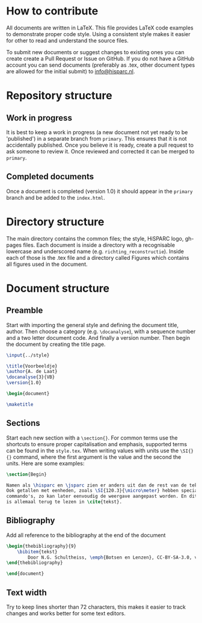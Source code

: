 How to contribute
=================

All documents are written in LaTeX. This file provides LaTeX code
examples to demonstrate proper code style. Using a consistent style
makes it easier for other to read and understand the source files.

To submit new documents or suggest changes to existing ones you can
create create a Pull Request or Issue on GitHub. If you do not have a
GitHub account you can send documents (preferably as .tex, other
document types are allowed for the initial submit) to info@hisparc.nl.


Repository structure
====================

Work in progress
----------------

It is best to keep a work in progress (a new document not yet ready to
be 'published') in a separate branch from `primary`. This ensures that it
is not accidentally published. Once you believe it is ready, create a
pull request to ask someone to review it. Once reviewed and corrected it
can be merged to `primary`.


Completed documents
-------------------

Once a document is completed (version 1.0) it should appear in the `primary` branch and be added to the `index.html`.


Directory structure
===================

The main directory contains the common files; the style, HiSPARC logo,
gh-pages files. Each document is inside a directory with a recognisable
lowercase and underscored name (e.g. `richting_reconstructie`). Inside
each of those is the .tex file and a directory called Figures which
contains all figures used in the document.


Document structure
==================


Preamble
--------

Start with importing the general style and defining the document title,
author. Then choose a category (e.g. `\docanalyse`), with a sequence
number and a two letter document code. And finally a version number.
Then begin the document by creating the title page.

```latex
\input{../style}

\title{Voorbeeldje}
\author{A. de Laat}
\docanalyse{3}{VB}
\version{1.0}

\begin{document}

\maketitle
```


Sections
--------

Start each new section with a `\section{}`. For common terms use the
shortcuts to ensure proper capitalisation and emphasis, supported terms
can be found in the `style.tex`. When writing values with units use the
`\SI{}{}` command, where the first argument is the value and the second
the units. Here are some examples:

```latex
\section{Begin}

Namen als \hisparc en \jsparc zien er anders uit dan de rest van de tekst.
Ook getallen met eenheden, zoals \SI{120.3}{\micro\meter} hebben speciale
commando's, zo kan later eenvoudig de weergave aangepast worden. En dit
is allemaal terug te lezen in \cite{tekst}.
```


Bibliography
------------

Add all reference to the bibliography at the end of the document

```latex
\begin{thebibliography}{9}
    \bibitem{tekst}
        Door N.G. Schultheiss, \emph{Botsen en Lenzen}, CC-BY-SA-3.0, via \hisparc
\end{thebibliography}

\end{document}
```


Text width
----------

Try to keep lines shorter than 72 characters, this makes it easier to
track changes and works better for some text editors.
